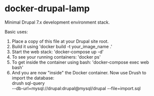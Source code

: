 # docker-drupal-lamp
Minimal Drupal 7.x development environment stack. <br/>

Basic uses:<br/>
1. Place a copy of this file at your Drupal site root.<br/>
2. Build it using 'docker build -t your_image_name .'<br/>
3. Start the web stack: 'docker-compose up -d'<br/>
4. To see your running containers: 'docker ps'<br/>
5. To get inside the container using bash: 'docker-compose exec web bash'<br/>
6. And you are now "inside" the Docker container. Now use Drush to import the database: <br/>
drush sql-query<br/> --db-url=mysql://drupal:drupal@mysql/drupal --file=import.sql<br/>
